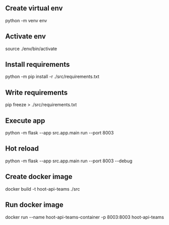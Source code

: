 ## Create virtual env
python -m venv env

## Activate env
source ./env/bin/activate

## Install requirements
python -m pip install -r ./src/requirements.txt

## Write requirements
pip freeze > ./src/requirements.txt

## Execute app
python -m flask --app src.app.main run --port 8003

## Hot reload
python -m flask --app src.app.main run --port 8003 --debug

## Create docker image
docker build -t hoot-api-teams ./src

## Run docker image
docker run --name hoot-api-teams-container -p 8003:8003 hoot-api-teams 